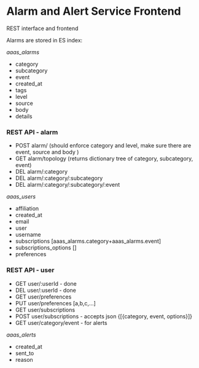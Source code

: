 # Alarm and Alert Service Frontend
REST interface and frontend 

Alarms are stored in ES index: 

*aaas_alarms*
* category
* subcategory
* event
* created_at
* tags
* level
* source
* body
* details

### REST API - alarm
* POST alarm/ (should enforce category and level, make sure there are event, source and body )
* GET alarm/topology (returns dictionary tree of category, subcategory, event)
* DEL alarm/:category
* DEL alarm/:category/:subcategory
* DEL alarm/:category/:subcategory/:event

*aaas_users*
* affiliation
* created_at
* email
* user
* username
* subscriptions [aaas_alarms.category+aaas_alarms.event]
* subscriptions_options []
* preferences

### REST API - user
* GET user/:userId - done
* DEL user/:userId - done
* GET user/preferences
* PUT user/preferences [a,b,c,...]
* GET user/subscriptions
* POST user/subscriptions - accepts json {[{category, event, options}]}
* GET user/category/event - for alerts

*aaas_alerts*
* created_at
* sent_to
* reason